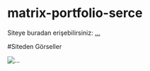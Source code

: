 # matrix-portfolio-serce
Siteye buradan erişebilirsiniz: [...](http://serce.life/)

#Siteden Görseller

![...](https://s12.gifyu.com/images/video2.gif "...")
